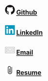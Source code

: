 <br><br>
## [![name](files/g32.png)](https://github.com/jsshap) [Github](https://github.com/jsshap)<br>
## [![name](files/li.png)](https://www.linkedin.com/in/jacob-shapiro-3361261aa/) [LinkedIn](https://www.linkedin.com/in/jacob-shapiro-3361261aa/)<br>
## [![name](files/Mail.png)](mailto:jshapiro22@amherst.edu) [Email](mailto:jshapiro22@amherst.edu)<br>
## [![name](files/pc.png)](files/JacobShapiro12-25-20.pdf) [Resume](files/Shapiro-7-31-21.pdf)<br><br><br><br>



